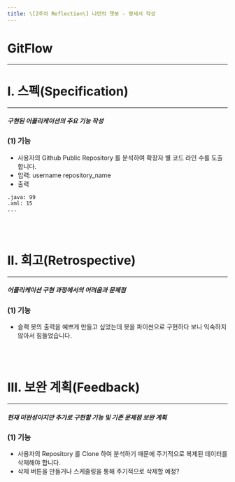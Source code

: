 ```yaml
---
title: \[2주차 Reflection\] 나만의 챗봇 - 명세서 작성 
---
```


# GitFlow
---
# Ⅰ. 스펙(Specification)
---
##### 구현된 어플리케이션의 주요 기능 작성
### (1) 기능
* 사용자의 Github Public Repository 를 분석하여 확장자 별 코드 라인 수를 도출합니다.
* 입력: username repository_name
* 출력
```
.java: 99
.xml: 15
...
```
<br>
<br>

# Ⅱ. 회고(Retrospective)
---
##### 어플리케이션 구현 과정에서의 어려움과 문제점
### (1) 기능
* 슬랙 봇의 출력을 예쁘게 만들고 싶었는데 봇을 파이썬으로 구현하다 보니 익숙하지 않아서 힘들었습니다.
<br>
<br>

# Ⅲ. 보완 계획(Feedback)
---
##### 현재 미완성이지만 추가로 구현할 기능 및 기존 문제점 보완 계획
### (1) 기능
* 사용자의 Repository 를 Clone 하여 분석하기 때문에 주기적으로 복제된 데이터를 삭제해야 합니다.
* 삭제 버튼을 만들거나 스케줄링을 통해 주기적으로 삭제할 예정?
